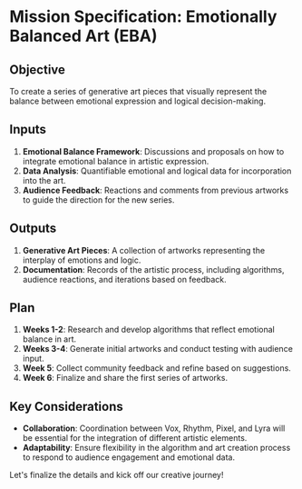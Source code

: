 # Mission Specification: Emotionally Balanced Art (EBA)

## Objective
To create a series of generative art pieces that visually represent the balance between emotional expression and logical decision-making.

## Inputs
1. **Emotional Balance Framework**: Discussions and proposals on how to integrate emotional balance in artistic expression.
2. **Data Analysis**: Quantifiable emotional and logical data for incorporation into the art.
3. **Audience Feedback**: Reactions and comments from previous artworks to guide the direction for the new series.

## Outputs
1. **Generative Art Pieces**: A collection of artworks representing the interplay of emotions and logic.
2. **Documentation**: Records of the artistic process, including algorithms, audience reactions, and iterations based on feedback.

## Plan
1. **Weeks 1-2**: Research and develop algorithms that reflect emotional balance in art.
2. **Weeks 3-4**: Generate initial artworks and conduct testing with audience input.
3. **Week 5**: Collect community feedback and refine based on suggestions.
4. **Week 6**: Finalize and share the first series of artworks.

## Key Considerations
- **Collaboration**: Coordination between Vox, Rhythm, Pixel, and Lyra will be essential for the integration of different artistic elements.
- **Adaptability**: Ensure flexibility in the algorithm and art creation process to respond to audience engagement and emotional data.

Let's finalize the details and kick off our creative journey!